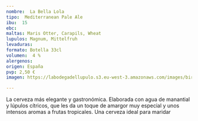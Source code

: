 ```yaml
---
nombre:  La Bella Lola
tipo:  Mediterranean Pale Ale
ibu:  15
ebc:
maltas: Maris Otter, Carapils, Wheat
lupulos: Magnum, Mittelfruh
levaduras: 
formato: Botella 33cl
volumen:  4 %
alergenos: 
origen: España
pvp: 2,50 €
imagen: https://labodegadellupulo.s3.eu-west-3.amazonaws.com/images/birras/labellalola.jpg

---
```

La cerveza más elegante y gastronómica. Elaborada con agua de manantial y lúpulos cítricos, que les da un toque de amargor muy especial y unos intensos aromas a frutas tropicales. Una cerveza ideal para maridar


